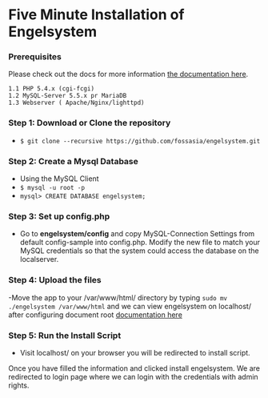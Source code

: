 # Five Minute Installation of Engelsystem
### Prerequisites
Please check out the docs for more information [the documentation here](/docs/).

    1.1 PHP 5.4.x (cgi-fcgi)
    1.2 MySQL-Server 5.5.x pr MariaDB
    1.3 Webserver ( Apache/Nginx/lighttpd)

### Step 1: Download or Clone the repository
- ```$ git clone --recursive https://github.com/fossasia/engelsystem.git```

### Step 2: Create a Mysql Database
- Using the MySQL Client
- ```$ mysql -u root -p```
- ```mysql> CREATE DATABASE engelsystem;```

### Step 3: Set up config.php
- Go to **engelsystem/config** and copy MySQL-Connection Settings from default config-sample into config.php. Modify the new file to match your MySQL credentials so that the system could access the database on the localserver.

### Step 4: Upload the files
-Move the app to your /var/www/html/ directory by typing ```sudo mv ./engelsystem /var/www/html``` and we can view engelsystem on localhost/ after configuring document root [documentation here](/docs/CONFIGURATION_DOCUMENT_ROOT.md)

### Step 5: Run the Install Script
- Visit localhost/ on your browser you will be redirected to install script.

Once you have filled the information and clicked install engelsystem. We are redirected to login page where we can login with the credentials with admin rights.
